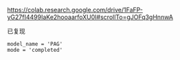 https://colab.research.google.com/drive/1FaFP-yG27fI4499IaKe2hooaarfoXU0I#scrollTo=gJOFq3gHnnwA


已复现
```
model_name = 'PAG' 
mode = 'completed'
```




